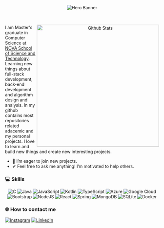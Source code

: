 
<div align="center">
  
<img alt="Hero Banner" src="https://github.com/user-attachments/assets/11732023-2b8c-4d77-88f9-014f039164cf"/> 
</div>
<br/><br/>

<div align="center">
<img align="right" width=400px alt="Github Stats" src="https://github-readme-stats.vercel.app/api/top-langs/?username=bfibraga&theme=tokyonight&hide_border=false&include_all_commits=true&count_private=true&layout=compact"/>

<div align="left">
  
I am Master's graduate in Computer Science at [NOVA School of Science and Technology](www.fct.unl.pt).
Learning new things about full-stack development, back-end development and algorithm design and analysis.
In my github contains most repositories related adacemic and my personal projects.
I love to learn and build new things and create new interesting projects.
- 🚀 I’m eager to join new projects.
- ✔ Feel free to ask me anything! I’m motivated to help others.
</div>
</div>

### 💻 Skills

<div align="center">

![C](https://img.shields.io/badge/c-%2300599C.svg?style=flat&logo=c&logoColor=white) 
![Java](https://img.shields.io/badge/java-%23ED8B00.svg?style=flat&logo=openjdk&logoColor=white) 
![JavaScript](https://img.shields.io/badge/javascript-%23323330.svg?style=flat&logo=javascript&logoColor=%23F7DF1E) 
![Kotlin](https://img.shields.io/badge/kotlin-%237F52FF.svg?style=flat&logo=kotlin&logoColor=white) 
![TypeScript](https://img.shields.io/badge/typescript-%23007ACC.svg?style=flat&logo=typescript&logoColor=white) 
![Azure](https://img.shields.io/badge/azure-%230072C6.svg?style=flat&logo=microsoftazure&logoColor=white) 
![Google Cloud](https://img.shields.io/badge/GoogleCloud-%234285F4.svg?style=flat&logo=google-cloud&logoColor=white) 
![Bootstrap](https://img.shields.io/badge/bootstrap-%238511FA.svg?style=flat&logo=bootstrap&logoColor=white) 
![NodeJS](https://img.shields.io/badge/node.js-6DA55F?style=flat&logo=node.js&logoColor=white) 
![React](https://img.shields.io/badge/react-%2320232a.svg?style=flat&logo=react&logoColor=%2361DAFB) 
![Spring](https://img.shields.io/badge/spring-%236DB33F.svg?style=flat&logo=spring&logoColor=white) 
![MongoDB](https://img.shields.io/badge/MongoDB-%234ea94b.svg?style=flat&logo=mongodb&logoColor=white) 
![SQLite](https://img.shields.io/badge/sqlite-%2307405e.svg?style=flat&logo=sqlite&logoColor=white) 
![Docker](https://img.shields.io/badge/docker-%230db7ed.svg?style=flat&logo=docker&logoColor=white)

</div>




### 🌐 How to contact me
[![Instagram](https://img.shields.io/badge/Instagram-%23E4405F.svg?logo=Instagram&logoColor=white)](https://instagram.com/bragabfi) 
[![LinkedIn](https://img.shields.io/badge/LinkedIn-%230077B5.svg?logo=linkedin&logoColor=white)](https://linkedin.com/in/bruno-braga-504ab424a) 
